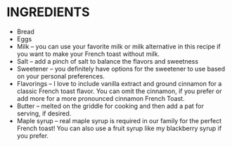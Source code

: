 # INGREDIENTS

* Bread
* Eggs
* Milk – you can use your favorite milk or milk alternative in this recipe if you want to make your French toast without milk.
* Salt – add a pinch of salt to balance the flavors and sweetness
* Sweetener – you definitely have options for the sweetener to use based on your personal preferences.
* Flavorings – I love to include vanilla extract and ground cinnamon for a classic French toast flavor. You can omit the cinnamon, if you prefer or add more for a more pronounced cinnamon French Toast.
* Butter – melted on the griddle for cooking and then add a pat for serving, if desired.
* Maple syrup – real maple syrup is required in our family for the perfect French toast! You can also use a fruit syrup like my blackberry syrup if you prefer.